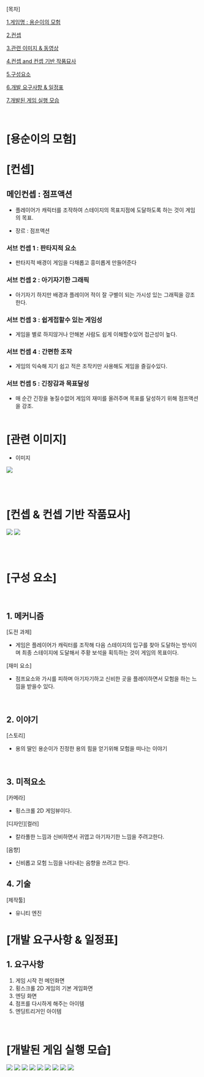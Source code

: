 
[목차]

[1.게임명 : 용순이의 모험 ](#용순이의-모험)

[2.컨셉](#컨셉)

[3.관련 이미지 & 동영상](#관련-이미지)

[4.컨셉 and 컨셉 기반 작품묘사](#컨셉--컨셉-기반-작품묘사)

[5.구성요소](#구성-요소)

[6.개발 요구사항 & 일정표](#개발-요구사항--일정표)

[7.개발된 게임 실행 모습](#개발된-게임-실행-모습)

<br>

# [용순이의 모험]

# [컨셉]

## 메인컨셉 : 점프액션
- 플레이어가 캐릭터를 조작하여 스테이지의 목표지점에 도달하도록 하는 것이 게임의 목표.

- 장르 : 점프액션

### 서브 컨셉 1 : 판타지적 요소
- 판타지적 배경이 게임을 다채롭고 흥미롭게 만들어준다

### 서브 컨셉 2 : 아기자기한 그래픽
-  아기자기 하지만 배경과 플레이어 적이 잘 구별이 되는 가시성 있는 그래픽을 강조한다.

### 서브 컨셉 3 : 쉽게접할수 있는 게임성
- 게임을 별로 하지않거나 안해본 사람도 쉽게 이해할수있어 접근성이 높다.

### 서브 컨셉 4 : 간편한 조작
- 게임의 익숙해 지기 쉽고 적은 조작키만 사용해도 게임을 즐길수있다.

### 서브 컨셉 5 : 긴장감과 목표달성
- 매 순간 긴장을 놓질수없어 게임의 재미를 올려주며 목표를 달성하기 위해 점프액션을 강조.
<br><br>
# [관련 이미지]
- 이미지  


<img src="./img/그림1.png">


<br><br>

# [컨셉 & 컨셉 기반 작품묘사]

<img src="./img/그림2.png">
<img src="./img/그림3.png">


<br><br>

# [구성 요소]

<br>

## 1. 메커니즘

[도전 과제]
- 게임은 플레이어가 캐릭터를 조작해 다음 스테이지의 입구를 찾아 도달하는 방식이며 최종 스테이지에 도달해서 주황 보석을 획득하는 것이 게임의 목표이다.

[재미 요소]
- 점프요소와 가시를 피하며
아기자기하고 신비한 곳을 플레이하면서 모험을 하는 느낌을 받을수 있다.
<br>

## 2. 이야기

[스토리]  
- 용의 딸인 용순이가 진정한 용의 힘을 얻기위해 모험을 떠나는 이야기

<br>

## 3. 미적요소

[카메라]  
- 횡스크롤 2D 게임뷰이다.

[디자인][컬러]  
- 칼라풀한 느낌과 신비하면서 귀엽고 아기자기한 느낌을 주려고한다.

[음향]  
- 신비롭고 모험 느낌을 나타내는 음향을 쓰려고 한다.
	
## 4. 기술

[제작툴] 
- 유니티 엔진

# [개발 요구사항 & 일정표]
## 1. 요구사항

1. 게임 시작 전 메인화면
2. 횡스크롤 2D 게임의 기본 게임화면 
3. 엔딩 화면
4. 점프를 다시하게 해주는 아이템
5. 엔딩트리거인 아이템

<br>

# [개발된 게임 실행 모습]

<img src="./img/1.png">
<img src="./img/2.png">
<img src="./img/3.png">
<img src="./img/4.png">
<img src="./img/5.png">
<img src="./img/6.png">
<img src="./img/7.png">
<img src="./img/8.png">
<img src="./img/9.png">

